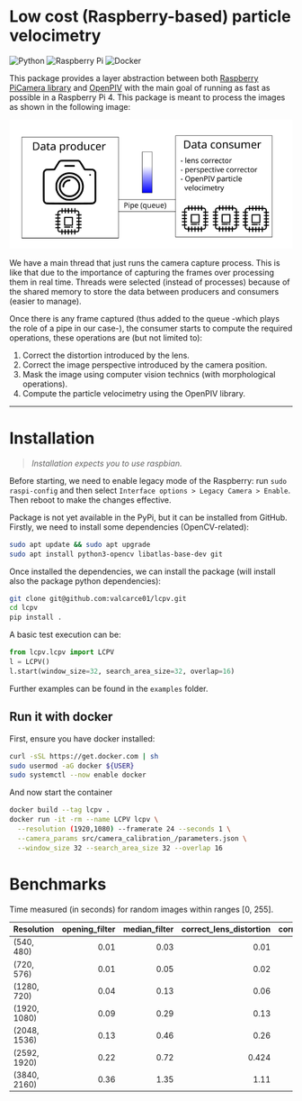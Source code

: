 # Low cost (Raspberry-based) particle velocimetry

![Python](https://img.shields.io/badge/python-3670A0?style=for-the-badge&logo=python&logoColor=ffdd54)
![Raspberry Pi](https://img.shields.io/badge/-RaspberryPi-C51A4A?style=for-the-badge&logo=Raspberry-Pi)
![Docker](https://img.shields.io/badge/docker-%230db7ed.svg?style=for-the-badge&logo=docker&logoColor=white)

This package provides a layer abstraction between both 
[Raspberry PiCamera library](https://github.com/waveform80/picamera) 
and [OpenPIV](https://github.com/OpenPIV/openpiv-python) with the 
main goal of running as fast as possible in a Raspberry Pi 4. This package is meant to process the images
as shown in the following image:

![Pipeline](doc/assets/pipeline.svg)

We have a main thread that just runs the camera capture process. This is like that due to the 
importance of capturing the frames over processing them in real time. Threads were selected (instead of processes)
because of the shared memory to store the data between producers and consumers (easier to manage).

Once there is any frame captured (thus added to the queue -which plays the role of a pipe in our case-), the consumer
starts to compute the required operations, these operations are (but not limited to):

1. Correct the distortion introduced by the lens.
2. Correct the image perspective introduced by the camera position.
3. Mask the image using computer vision technics (with morphological operations).
4. Compute the particle velocimetry using the OpenPIV library.

---
# Installation
> _Installation expects you to use raspbian._ 

Before starting, we need to enable legacy mode of the Raspberry: run `sudo raspi-config` and then select 
`Interface options > Legacy Camera > Enable`. Then reboot to make the changes effective.

Package is not yet available in the PyPi, but it can be installed from GitHub. Firstly, we need to install some 
dependencies (OpenCV-related):
```bash
sudo apt update && sudo apt upgrade
sudo apt install python3-opencv libatlas-base-dev git
```
Once installed the dependencies, we can install the package (will install also the package python dependencies):
```bash
git clone git@github.com:valcarce01/lcpv.git
cd lcpv
pip install .
```

A basic test execution can be:
```python
from lcpv.lcpv import LCPV
l = LCPV()
l.start(window_size=32, search_area_size=32, overlap=16)
```

Further examples can be found in the `examples` folder.

## Run it with docker

First, ensure you have docker installed:
```bash
curl -sSL https://get.docker.com | sh
sudo usermod -aG docker ${USER}
sudo systemctl --now enable docker
```

And now start the container
```bash
docker build --tag lcpv .
docker run -it -rm --name LCPV lcpv \
  --resolution (1920,1080) --framerate 24 --seconds 1 \
  --camera_params src/camera_calibration_/parameters.json \
  --window_size 32 --search_area_size 32 --overlap 16
```

# Benchmarks

Time measured (in seconds) for random images within ranges [0, 255].

| Resolution   | opening_filter | median_filter | correct_lens_distortion | correct_image_perspective |
|:-------------|---------------:|--------------:|------------------------:|--------------------------:|
| (540, 480)   |           0.01 |          0.03 |                    0.01 |                     0.003 |
| (720, 576)   |           0.01 |          0.05 |                    0.02 |                     0.007 |
| (1280, 720)  |           0.04 |          0.13 |                    0.06 |                      0.01 |
| (1920, 1080) |           0.09 |          0.29 |                    0.13 |                      0.02 |
| (2048, 1536) |           0.13 |          0.46 |                    0.26 |                      0.04 |
| (2592, 1920) |           0.22 |          0.72 |                   0.424 |                      0.07 |
| (3840, 2160) |           0.36 |          1.35 |                    1.11 |                      0.11 |